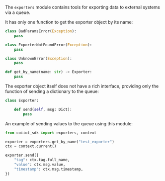 The `exporters` module contains tools for exporting data to external systems via a queue.

It has only one function to get the exporter object by its name:
```python
class BadParamsError(Exception):
    pass

class ExporterNotFoundError(Exception):
    pass

class UnknownError(Exception):
    pass

def get_by_name(name: str) -> Exporter:
	pass
```

The exporter object itself does not have a rich interface, providing only the function of sending a dictionary to the queue:
```python
class Exporter:

    def send(self, msg: Dict):
        pass
```

An example of sending values to the queue using this module:
```python
from coiiot_sdk import exporters, context

exporter = exporters.get_by_name("test_exporter")
ctx = context.current()

exporter.send({
    "tag": ctx.tag.full_name,
    "value": ctx.msg.value,
    "timestamp": ctx.msg.timestamp,
})
```
